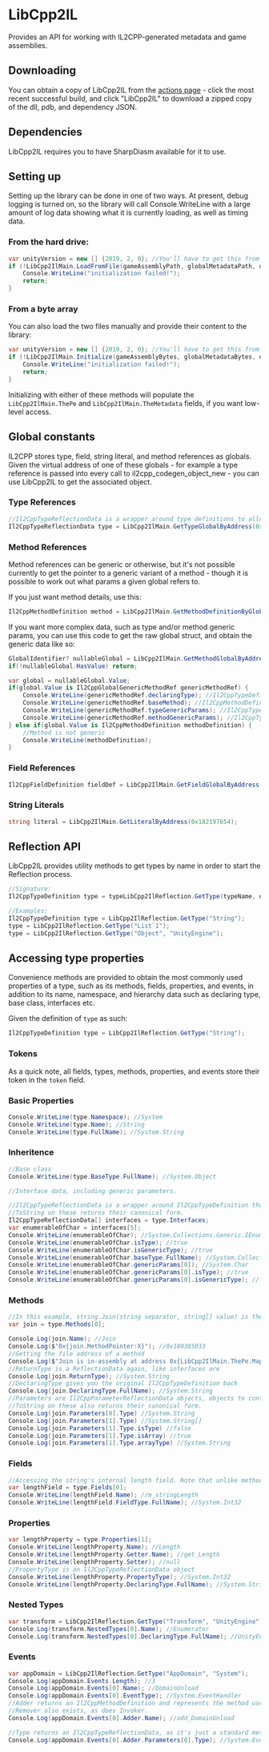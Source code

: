 # LibCpp2IL

Provides an API for working with IL2CPP-generated metadata and game assemblies.

## Downloading

You can obtain a copy of LibCpp2IL from the [actions page](https://github.com/SamboyCoding/Cpp2IL/actions) - click the most recent successful build, and click "LibCpp2IL" to download a zipped copy of the dll, pdb, and dependency JSON.

## Dependencies

LibCpp2IL requires you to have SharpDiasm available for it to use.

## Setting up

Setting up the library can be done in one of two ways. At present, debug logging is turned on, so the library will call Console.WriteLine with a large amount of log data showing what it is currently loading, as well as timing data.

### From the hard drive:
```cs 
var unityVersion = new [] {2019, 2, 0}; //You'll have to get this from globalgamemanagers or the unity engine exe's file version.
if (!LibCpp2IlMain.LoadFromFile(gameAssemblyPath, globalMetadataPath, unityVersion)) {
    Console.WriteLine("initialization failed!");
    return;
}
```
### From a byte array
You can also load the two files manually and provide their content to the library:
```cs 
var unityVersion = new [] {2019, 2, 0}; //You'll have to get this from globalgamemanagers or the unity engine exe's file version.
if (!LibCpp2IlMain.Initialize(gameAssemblyBytes, globalMetadataBytes, unityVersion)) {
    Console.WriteLine("initialization failed!");
    return;
}
```

Initializing with either of these methods will populate the `LibCpp2IlMain.ThePe` and `LibCpp2IlMain.TheMetadata` fields, if you want low-level access.

## Global constants

IL2CPP stores type, field, string literal, and method references as globals. Given the virtual address of one of these globals - for example a type reference is passed into every call to il2cpp_codegen_object_new - you can use LibCpp2IL to get the associated object.

### Type References

```cs
//Il2CppTypeReflectionData is a wrapper around type definitions to allow for generic params and arrays.
Il2CppTypeReflectionData type = LibCpp2IlMain.GetTypeGlobalByAddress(0x180623548);
```

### Method References

Method references can be generic or otherwise, but it's not possible currently to get the pointer to a generic variant of a method - though it is possible to work out what params a given global refers to.

If you just want method details, use this:
```cs
Il2CppMethodDefinition method = LibCpp2IlMain.GetMethodDefinitionByGlobalAddress(0x182938239);
```

If you want more complex data, such as type and/or method generic params, you can use this code to get the raw global struct, and obtain the generic data like so:
```cs
GlobalIdentifier? nullableGlobal = LibCpp2IlMain.GetMethodGlobalByAddress(0x182938239);
if(!nullableGlobal.HasValue) return;

var global = nullableGlobal.Value;
if(global.Value is Il2CppGlobalGenericMethodRef genericMethodRef) {
    Console.WriteLine(genericMethodRef.declaringType); //Il2CppTypeDefinition
    Console.WriteLine(genericMethodRef.baseMethod); //Il2CppMethodDefinition, equal to the one returned by the above method
    Console.WriteLine(genericMethodRef.typeGenericParams); //Il2CppTypeReflectionData[]
    Console.WriteLine(genericMethodRef.methodGenericParams); //Il2CppTypeReflectionData[]
} else if(global.Value is Il2CppMethodDefinition methodDefinition) {
    //Method is not generic
    Console.WriteLine(methodDefinition);
}
```

### Field References

```cs
Il2CppFieldDefinition fieldDef = LibCpp2IlMain.GetFieldGlobalByAddress(0x182933215);
```

### String Literals

```cs
string literal = LibCpp2IlMain.GetLiteralByAddress(0x182197654);
```

## Reflection API

LibCpp2IL provides utility methods to get types by name in order to start the Reflection process.

```cs
//Signature:
Il2CppTypeDefinition type = typeLibCpp2IlReflection.GetType(typeName, optionalNamespaceName);

//Examples:
Il2CppTypeDefinition type = LibCpp2IlReflection.GetType("String");
type = LibCpp2IlReflection.GetType("List`1");
type = LibCpp2IlReflection.GetType("Object", "UnityEngine");
```

## Accessing type properties

Convenience methods are provided to obtain the most commonly used properties of a type, such as its methods, fields, properties, and events, in addition to its name, namespace, and hierarchy data such as declaring type, base class, interfaces etc.

Given the definition of `type` as such:
```cs
Il2CppTypeDefinition type = LibCpp2IlReflection.GetType("String");
```

### Tokens

As a quick note, all fields, types, methods, properties, and events store their token in the `token` field.

### Basic Properties
```cs
Console.WriteLine(type.Namespace); //System
Console.WriteLine(type.Name); //String
Console.WriteLine(type.FullName); //System.String
```

### Inheritence
```cs
//Base class
Console.WriteLine(type.BaseType.FullName); //System.Object

//Interface data, including generic parameters.

//Il2CppTypeReflectionData is a wrapper around Il2CppTypeDefinition that allows for generics.
//ToString on these returns their canonical form.
Il2CppTypeReflectionData[] interfaces = type.Interfaces;
var enumerableOfChar = interfaces[5];
Console.WriteLine(enumerableOfChar); //System.Collections.Generic.IEnumerable`1<System.Char>
Console.WriteLine(enumerableOfChar.isType); //true
Console.WriteLine(enumerableOfChar.isGenericType); //true
Console.WriteLine(enumerableOfChar.baseType.FullName); //System.Collections.Generic.IEnumerable`1
Console.WriteLine(enumerableOfChar.genericParams[0]); //System.Char
Console.WriteLine(enumerableOfChar.genericParams[0].isType); //true
Console.WriteLine(enumerableOfChar.genericParams[0].isGenericType); //false
```

### Methods
```cs
//In this example, string.Join(string separator, string[] value) is the first-defined method in the metadata, but it could be a different order.
var join = type.Methods[0];

Console.Log(join.Name); //Join
Console.Log($"0x{join.MethodPointer:X}"); //0x180385033
//Getting the file address of a method
Console.Log($"Join is in-assembly at address 0x{LibCpp2IlMain.ThePe.MapVirtualAddressToRaw(join.MethodPointer):X}"); //Join is in-assembly at address 0x385033
//ReturnType is a ReflectionData again, like interfaces are
Console.Log(join.ReturnType); //System.String
//DeclaringType gives you the original Il2CppTypeDefinition back
Console.Log(join.DeclaringType.FullName); //System.String
//Parameters are Il2CppParameterReflectionData objects, objects to contain information on a parameter, such as its name, type, and default value.
//ToString on these also returns their canonical form.
Console.Log(join.Parameters[0].Type) //System.String
Console.Log(join.Parameters[1].Type) //System.String[]
Console.Log(join.Parameters[1].Type.isType) //false
Console.Log(join.Parameters[1].Type.isArray) //true
Console.Log(join.Parameters[1].Type.arrayType) //System.String
```

### Fields
```cs
//Accessing the string's internal length field. Note that unlike methods, fields DO have a defined order and they are presented in that order.
var lengthField = type.Fields[0];
Console.WriteLine(lengthField.Name); //m_stringLength
Console.WriteLine(lengthField.FieldType.FullName); //System.Int32
```

### Properties

```cs
var lengthProperty = type.Properties[1];
Console.WriteLine(lengthProperty.Name); //Length
Console.WriteLine(lengthProperty.Getter.Name); //get_Length
Console.WriteLine(lengthProperty.Setter); //null
//PropertyType is an Il2CppTypeReflectionData object
Console.WriteLine(lengthProperty.PropertyType); //System.Int32
Console.WriteLine(lengthProperty.DeclaringType.FullName); //System.String
```

### Nested Types
```cs
var transform = LibCpp2IlReflection.GetType("Transform", "UnityEngine");
Console.Log(transform.NestedTypes[0].Name); //Enumerator
Console.Log(transform.NestedTypes[0].DeclaringType.FullName); //UnityEngine.Transform
```

### Events
```cs
var appDomain = LibCpp2IlReflection.GetType("AppDomain", "System");
Console.Log(appDomain.Events.Length); //3
Console.Log(appDomain.Events[0].Name); //DomainUnload
Console.Log(appDomain.Events[0].EventType); //System.EventHandler
//Adder returns an Il2CppMethodDefinition and represents the method used to add a listener to the event.
//Remover also exists, as does Invoker.
Console.Log(appDomain.Events[0].Adder.Name); //add_DomainUnload

//Type returns an Il2CppTypeReflectionData, as it's just a standard method parameter.
Console.Log(appDomain.Events[0].Adder.Parameters[0].Type); //System.EventHandler
```
